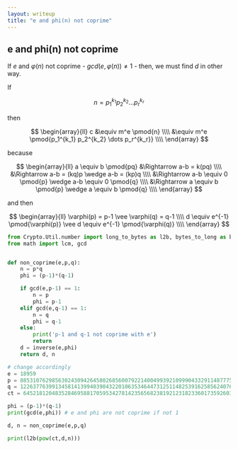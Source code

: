 ```yaml
---
layout: writeup
title: "e and phi(n) not coprime"
---
```


## e and phi(n) not coprime

If $e$ and $\varphi(n)$ not coprime - $gcd(e,\varphi(n)) \neq 1$ - then, we must find $d$ in other way.

If 

$$ n = p_1^{k_1} p_2^{k_2} \dots p_r^{k_r} $$

then 

$$ \begin{array}{ll}
	c 	&\equiv m^e \pmod{n} \\\\
		&\equiv m^e \pmod{p_1^{k_1} p_2^{k_2} \dots p_r^{k_r}} \\\\
\end{array} $$

because

$$ \begin{array}{ll}
	a \equiv b \pmod{pq} 	&\Rightarrow a-b = k(pq) \\\\
							&\Rightarrow a-b = (kq)p \wedge a-b = (kp)q \\\\
							&\Rightarrow a-b \equiv 0 \pmod{p} \wedge a-b \equiv 0 \pmod{q} \\\\
							&\Rightarrow a \equiv b \pmod{p} \wedge a \equiv b \pmod{q} \\\\
\end{array} $$

and then 

$$ \begin{array}{ll} 
\varphi(p) = p-1 \vee \varphi(q) = q-1 \\\\
d \equiv e^{-1} \pmod{\varphi(p)} \vee d \equiv e^{-1} \pmod{\varphi(q)} \\\\
\end{array} $$


```python
from Crypto.Util.number import long_to_bytes as l2b, bytes_to_long as b2l, inverse
from math import lcm, gcd


def non_coprime(e,p,q):
	n = p*q
	phi = (p-1)*(q-1)

	if gcd(e,p-1) == 1:
		n = p
		phi = p-1
	elif gcd(e,q-1) == 1:
		n = q
		phi = q-1
	else:
		print('p-1 and q-1 not coprime with e')
		return
	d = inverse(e,phi)
	return d, n

# change accordingly
e = 18959
p = 8853107629856302430942645802685600792214004993921099904332911487775152756152460899671437787731654521568200225685173143721860070387195312109191089843558621
q = 12263776399134581413994039043220106353464473125114825391625856240762676598269365363349978019785253746863903410731653514543481130557521535535237879154364911
ct = 64521812048352846958817059534278142356568238192123182336017359260377716295619478728140210232152018155950695896362673540987021049139829121799099909484852120051863107269165139203886417085008081775352265576110683356959797391197297615443422020648048621511483229468510937180464189390129089235915976695524813058244

phi = (p-1)*(q-1)
print(gcd(e,phi)) # e and phi are not coprime if not 1

d, n = non_coprime(e,p,q)

print(l2b(pow(ct,d,n)))
```

